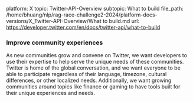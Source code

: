 platform: X
topic: Twitter-API-Overview
subtopic: What to build
file_path: /home/bhuang/nlp/rag-race-challenge2-2024/platform-docs-versions/X_Twitter-API-Overview/What to build.md
url: https://developer.twitter.com/en/docs/twitter-api/what-to-build

### Improve community experiences

As new communities grow and convene on Twitter, we want developers to use their expertise to help serve the unique needs of these communities. Twitter is home of the global conversation, and we want everyone to be able to participate regardless of their language, timezone, cultural differences, or other localized needs. Additionally, we want growing communities around topics like finance or gaming to have tools built for their unique experiences and needs.